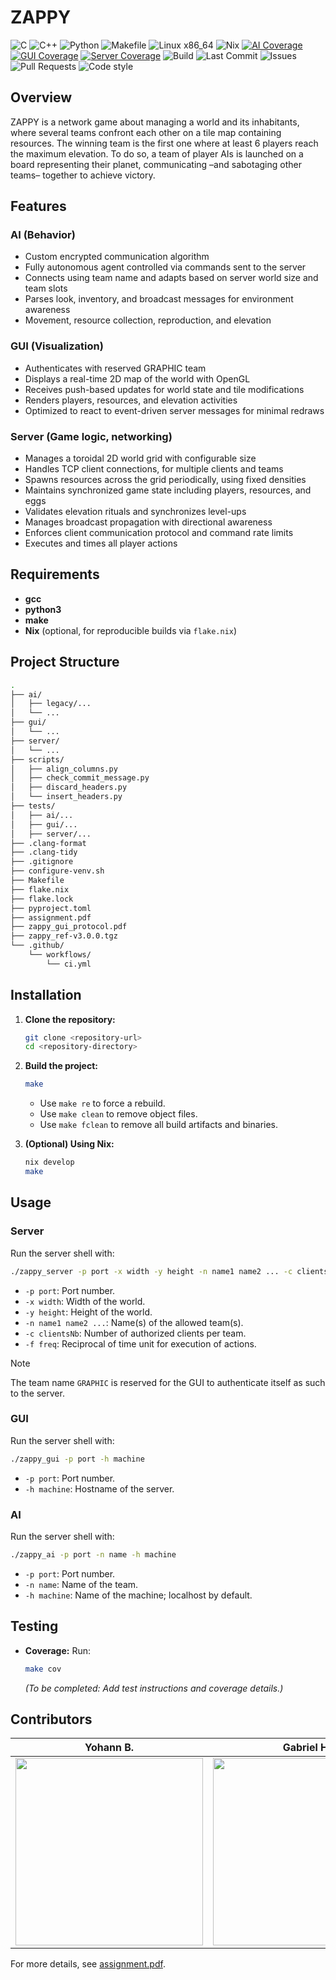 <!-- \cond DOXYGEN_SKIP_THIS -->
# ZAPPY

<!-- Badges -->
![C](https://img.shields.io/badge/language-C-blue.svg?logo=c&logoColor=white)
![C++](https://img.shields.io/badge/language-C%2B%2B-purple.svg?logo=c%2B%2B&logoColor=white)
![Python](https://img.shields.io/badge/language-Python-yellow.svg?logo=python&logoColor=white)
![Makefile](https://img.shields.io/badge/build-Makefile-brightgreen?logo=gnu&logoColor=white)
![Linux x86_64](https://img.shields.io/badge/platform-Linux%20x86__64-lightgrey?logo=linux)
![Nix](https://img.shields.io/badge/env-Nix-5277C3?logo=nixos&logoColor=white)
[![AI Coverage](https://codecov.io/gh/Sigmapitech/zappy/branch/dev/graph/badge.svg?token=5fssEEelNi&flag=ai)](https://codecov.io/gh/Sigmapitech/zappy?branch=dev)
[![GUI Coverage](https://codecov.io/gh/Sigmapitech/zappy/branch/dev/graph/badge.svg?token=5fssEEelNi&flag=gui)](https://codecov.io/gh/Sigmapitech/zappy?branch=dev)
[![Server Coverage](https://codecov.io/gh/Sigmapitech/zappy/branch/dev/graph/badge.svg?token=5fssEEelNi&flag=server)](https://codecov.io/gh/Sigmapitech/zappy?branch=dev)
![Build](https://img.shields.io/github/actions/workflow/status/Sigmapitech/zappy/ci.yml?branch=main&logo=github)
![Last Commit](https://img.shields.io/github/last-commit/Sigmapitech/zappy?logo=git)
![Issues](https://img.shields.io/github/issues/Sigmapitech/zappy?logo=github)
![Pull Requests](https://img.shields.io/github/issues-pr/Sigmapitech/zappy?logo=github)
![Code style](https://img.shields.io/badge/code%20style-clangformat-blue?logo=clang)

## Overview

ZAPPY is a network game about managing a world and its inhabitants, where several teams
confront each other on a tile map containing resources. The winning team is the first one
where at least 6 players reach the maximum elevation. To do so, a team of player AIs is
launched on a board representing their planet, communicating –and sabotaging other teams–
together to achieve victory.

## Features

### AI (Behavior)

- Custom encrypted communication algorithm
- Fully autonomous agent controlled via commands sent to the server
- Connects using team name and adapts based on server world size and team slots
- Parses look, inventory, and broadcast messages for environment awareness
- Movement, resource collection, reproduction, and elevation

### GUI (Visualization)

- Authenticates with reserved GRAPHIC team
- Displays a real-time 2D map of the world with OpenGL
- Receives push-based updates for world state and tile modifications
- Renders players, resources, and elevation activities
- Optimized to react to event-driven server messages for minimal redraws

### Server (Game logic, networking)
  - Manages a toroidal 2D world grid with configurable size
  - Handles TCP client connections, for multiple clients and teams
  - Spawns resources across the grid periodically, using fixed densities
  - Maintains synchronized game state including players, resources, and eggs
  - Validates elevation rituals and synchronizes level-ups
  - Manages broadcast propagation with directional awareness
  - Enforces client communication protocol and command rate limits
  - Executes and times all player actions

## Requirements

- **gcc**
- **python3**
- **make**
- **Nix** (optional, for reproducible builds via `flake.nix`)

## Project Structure

```sh
.
├── ai/
│   ├── legacy/...
│   └── ...
├── gui/
│   └── ...
├── server/
│   └── ...
├── scripts/
│   ├── align_columns.py
│   ├── check_commit_message.py
│   ├── discard_headers.py
│   └── insert_headers.py
├── tests/
│   ├── ai/...
│   ├── gui/...
│   ├── server/...
├── .clang-format
├── .clang-tidy
├── .gitignore
├── configure-venv.sh
├── Makefile
├── flake.nix
├── flake.lock
├── pyproject.toml
├── assignment.pdf
├── zappy_gui_protocol.pdf
├── zappy_ref-v3.0.0.tgz
└── .github/
    └── workflows/
        └── ci.yml
```

## Installation

1. **Clone the repository:**

   ```sh
   git clone <repository-url>
   cd <repository-directory>
   ```

2. **Build the project:**

   ```sh
   make
   ```

   - Use `make re` to force a rebuild.
   - Use `make clean` to remove object files.
   - Use `make fclean` to remove all build artifacts and binaries.

3. **(Optional) Using Nix:**

   ```sh
   nix develop
   make
   ```

## Usage

### Server

Run the server shell with:

```sh
./zappy_server -p port -x width -y height -n name1 name2 ... -c clientsNb -f freq
```

- `-p port`: Port number.
- `-x width`: Width of the world.
- `-y height`: Height of the world.
- `-n name1 name2 ...`: Name(s) of the allowed team(s).
- `-c clientsNb`: Number of authorized clients per team.
- `-f freq`: Reciprocal of time unit for execution of actions.

> [!NOTE]
> The team name `GRAPHIC` is reserved for the GUI to authenticate itself as such to
the server.

### GUI

Run the server shell with:

```sh
./zappy_gui -p port -h machine
```

- `-p port`: Port number.
- `-h machine`: Hostname of the server.

### AI

Run the server shell with:

```sh
./zappy_ai -p port -n name -h machine
```

- `-p port`: Port number.
- `-n name`: Name of the team.
- `-h machine`: Name of the machine; localhost by default.

## Testing

- **Coverage:**
  Run:

  ```sh
  make cov
  ```

  *(To be completed: Add test instructions and coverage details.)*

## Contributors

| Yohann B. | Gabriel H. | Julien B. | Valentin R. | Hugo H. |
|---|---|---|---|---|
| <img src="https://github.com/Sigmanificient.png" width="300em"/> | <img src="https://github.com/Ciznia.png" width="300em"/> | <img src="https://github.com/Fenriir42.png" width="300em"/> | <img src="https://github.com/Valentin22r.png" width="300em"/> | <img src="https://github.com/hop3calypse.png" width="300em"/> |

For more details, see <a href="assignment.pdf">assignment.pdf</a>.
<!-- \endcond -->
